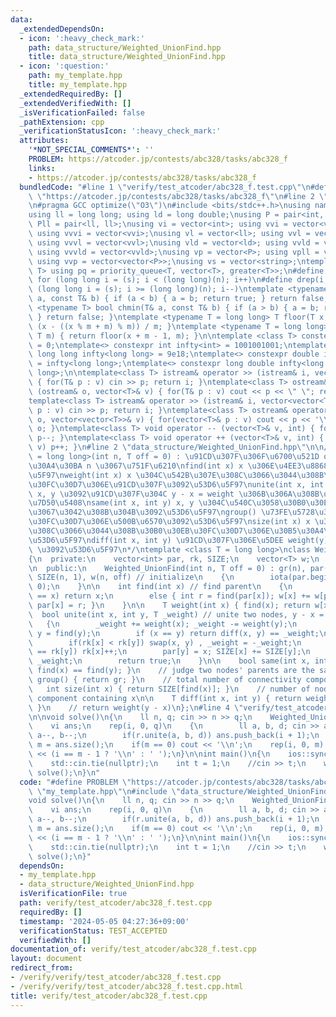 ```yaml
---
data:
  _extendedDependsOn:
  - icon: ':heavy_check_mark:'
    path: data_structure/Weighted_UnionFind.hpp
    title: data_structure/Weighted_UnionFind.hpp
  - icon: ':question:'
    path: my_template.hpp
    title: my_template.hpp
  _extendedRequiredBy: []
  _extendedVerifiedWith: []
  _isVerificationFailed: false
  _pathExtension: cpp
  _verificationStatusIcon: ':heavy_check_mark:'
  attributes:
    '*NOT_SPECIAL_COMMENTS*': ''
    PROBLEM: https://atcoder.jp/contests/abc328/tasks/abc328_f
    links:
    - https://atcoder.jp/contests/abc328/tasks/abc328_f
  bundledCode: "#line 1 \"verify/test_atcoder/abc328_f.test.cpp\"\n#define PROBLEM\
    \ \"https://atcoder.jp/contests/abc328/tasks/abc328_f\"\n#line 2 \"my_template.hpp\"\
    \n#pragma GCC optimize(\"O3\")\n#include <bits/stdc++.h>\nusing namespace std;\n\
    using ll = long long; using ld = long double;\nusing P = pair<int, int>; using\
    \ Pll = pair<ll, ll>;\nusing vi = vector<int>; using vvi = vector<vector<int>>;\
    \ using vvvi = vector<vvi>;\nusing vl = vector<ll>; using vvl = vector<vector<ll>>;\
    \ using vvvl = vector<vvl>;\nusing vld = vector<ld>; using vvld = vector<vector<vld>>;\
    \ using vvvld = vector<vvld>;\nusing vp = vector<P>; using vpll = vector<Pll>;\
    \ using vvp = vector<vector<P>>;\nusing vs = vector<string>;\ntemplate <typename\
    \ T> using pq = priority_queue<T, vector<T>, greater<T>>;\n#define rep(i, s, n)\
    \ for (long long i = (s); i < (long long)(n); i++)\n#define drep(i, s, n) for\
    \ (long long i = (s); i >= (long long)(n); i--)\ntemplate <typename T> bool chmax(T&\
    \ a, const T& b) { if (a < b) { a = b; return true; } return false; }\ntemplate\
    \ <typename T> bool chmin(T& a, const T& b) { if (a > b) { a = b; return true;\
    \ } return false; }\ntemplate <typename T = long long> T floor(T x, T m) { return\
    \ (x - ((x % m + m) % m)) / m; }\ntemplate <typename T = long long> T ceil(T x,\
    \ T m) { return floor(x + m - 1, m); }\n\ntemplate <class T> constexpr T infty\
    \ = 0;\ntemplate<> constexpr int infty<int> = 1001001001;\ntemplate<> constexpr\
    \ long long infty<long long> = 9e18;\ntemplate<> constexpr double infty<double>\
    \ = infty<long long>;\ntemplate<> constexpr long double infty<long double> = infty<long\
    \ long>;\n\ntemplate<class T> istream& operator >> (istream& i, vector<T>& v)\
    \ { for(T& p : v) cin >> p; return i; }\ntemplate<class T> ostream& operator <<\
    \ (ostream& o, vector<T>& v) { for(T& p : v) cout << p << \" \"; return o; }\n\
    template<class T> istream& operator >> (istream& i, vector<vector<T>>& v) { for(vector<T>&\
    \ p : v) cin >> p; return i; }\ntemplate<class T> ostream& operator << (ostream&\
    \ o, vector<vector<T>>& v) { for(vector<T>& p : v) cout << p << '\\n'; return\
    \ o; }\ntemplate<class T> void operator -- (vector<T>& v, int) { for(T& p : v)\
    \ p--; }\ntemplate<class T> void operator ++ (vector<T>& v, int) { for(T& p :\
    \ v) p++; }\n#line 2 \"data_structure/Weighted_UnionFind.hpp\"\n\n/*\nWeighted_UnionFind<T\
    \ = long long>(int n, T off = 0) : \u91CD\u307F\u306F\u6700\u521D off \u306E\u30B5\
    \u30A4\u30BA n \u3067\u751F\u6210\nfind(int x) x \u306E\u4EE3\u8868\u3092\u53D6\
    \u5F97\nweight(int x) x \u304C\u542B\u307E\u308C\u3066\u3044\u308B\u30B0\u30EB\
    \u30FC\u30D7\u306E\u91CD\u307F\u3092\u53D6\u5F97\nunite(int x, int y, T weight)\
    \ x, y \u3092\u91CD\u307F\u304C y - x = weight \u306B\u306A\u308B\u3088\u3046\u306B\
    \u7D50\u5408\nsame(int x, int y) x, y \u304C\u540C\u3058\u30B0\u30EB\u30FC\u30D7\
    \u3067\u3042\u308B\u304B\u3092\u53D6\u5F97\ngroup() \u73FE\u5728\u306E\u30B0\u30EB\
    \u30FC\u30D7\u306E\u500B\u6570\u3092\u53D6\u5F97\nsize(int x) x \u304C\u542B\u307E\
    \u308C\u3066\u3044\u308B\u30B0\u30EB\u30FC\u30D7\u306E\u30B5\u30A4\u30BA\u3092\
    \u53D6\u5F97\ndiff(int x, int y) \u91CD\u307F\u306E\u5DEE weight(y) - weight(x)\
    \ \u3092\u53D6\u5F97\n*/\ntemplate <class T = long long>\nclass Weighted_UnionFind\n\
    {\n  private:\n    vector<int> par, rk, SIZE;\n    vector<T> w;\n    int gr;\n\
    \n  public:\n    Weighted_UnionFind(int n, T off = 0) : gr(n), par(n), rk(n, 0),\
    \ SIZE(n, 1), w(n, off) // initialize\n    {\n        iota(par.begin(), par.end(),\
    \ 0);\n    }\n\n    int find(int x) // find parent\n    {\n        if (par[x]\
    \ == x) return x;\n        else { int r = find(par[x]); w[x] += w[par[x]]; return\
    \ par[x] = r; }\n    }\n\n    T weight(int x) { find(x); return w[x]; }\n\n  \
    \  bool unite(int x, int y, T _weight) // unite two nodes, y - x = _weight\n \
    \   {\n        _weight += weight(x); _weight -= weight(y);\n        x = find(x),\
    \ y = find(y);\n        if (x == y) return diff(x, y) == _weight;\n\n        gr--;\n\
    \        if(rk[x] < rk[y]) swap(x, y) , _weight = -_weight;\n        if(rk[x]\
    \ == rk[y]) rk[x]++;\n        par[y] = x; SIZE[x] += SIZE[y];\n        w[y] =\
    \ _weight;\n        return true;\n    }\n\n    bool same(int x, int y) { return\
    \ find(x) == find(y); }\n    // judge two nodes' parents are the same\n\n    int\
    \ group() { return gr; }\n    // total number of connectivity components\n\n \
    \   int size(int x) { return SIZE[find(x)]; }\n    // number of nodes in the connection\
    \ component containing x\n\n    T diff(int x, int y) { return weight(y) - weight(x);\
    \ }\n    // return weight(y - x)\n};\n#line 4 \"verify/test_atcoder/abc328_f.test.cpp\"\
    \n\nvoid solve()\n{\n    ll n, q; cin >> n >> q;\n    Weighted_UnionFind<ll> r(n);\n\
    \    vi ans;\n    rep(i, 0, q)\n    {\n        ll a, b, d; cin >> a >> b >> d;\
    \ a--, b--;\n        if(r.unite(a, b, d)) ans.push_back(i + 1);\n    }\n    int\
    \ m = ans.size();\n    if(m == 0) cout << '\\n';\n    rep(i, 0, m) cout << ans[i]\
    \ << (i == m - 1 ? '\\n' : ' ');\n}\n\nint main()\n{\n    ios::sync_with_stdio(false);\n\
    \    std::cin.tie(nullptr);\n    int t = 1;\n    //cin >> t;\n    while (t--)\
    \ solve();\n}\n"
  code: "#define PROBLEM \"https://atcoder.jp/contests/abc328/tasks/abc328_f\"\n#include\
    \ \"my_template.hpp\"\n#include \"data_structure/Weighted_UnionFind.hpp\"\n\n\
    void solve()\n{\n    ll n, q; cin >> n >> q;\n    Weighted_UnionFind<ll> r(n);\n\
    \    vi ans;\n    rep(i, 0, q)\n    {\n        ll a, b, d; cin >> a >> b >> d;\
    \ a--, b--;\n        if(r.unite(a, b, d)) ans.push_back(i + 1);\n    }\n    int\
    \ m = ans.size();\n    if(m == 0) cout << '\\n';\n    rep(i, 0, m) cout << ans[i]\
    \ << (i == m - 1 ? '\\n' : ' ');\n}\n\nint main()\n{\n    ios::sync_with_stdio(false);\n\
    \    std::cin.tie(nullptr);\n    int t = 1;\n    //cin >> t;\n    while (t--)\
    \ solve();\n}"
  dependsOn:
  - my_template.hpp
  - data_structure/Weighted_UnionFind.hpp
  isVerificationFile: true
  path: verify/test_atcoder/abc328_f.test.cpp
  requiredBy: []
  timestamp: '2024-05-05 04:27:36+09:00'
  verificationStatus: TEST_ACCEPTED
  verifiedWith: []
documentation_of: verify/test_atcoder/abc328_f.test.cpp
layout: document
redirect_from:
- /verify/verify/test_atcoder/abc328_f.test.cpp
- /verify/verify/test_atcoder/abc328_f.test.cpp.html
title: verify/test_atcoder/abc328_f.test.cpp
---
```

